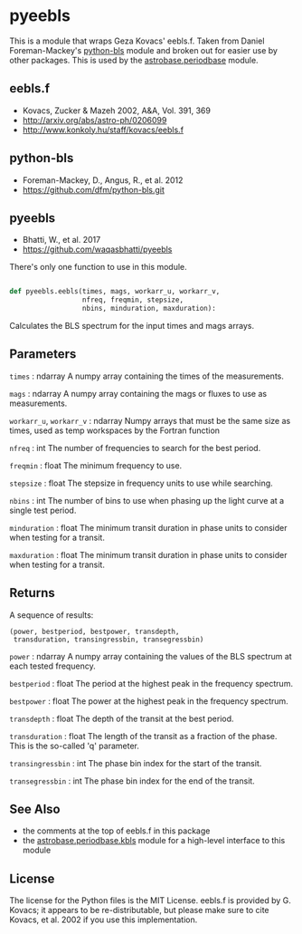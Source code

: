 # pyeebls

This is a module that wraps Geza Kovacs' eebls.f. Taken from Daniel
Foreman-Mackey's [python-bls](https://github.com/dfm/python-bls.git)
module and broken out for easier use by other packages. This is used by the
[astrobase.periodbase](https://github.com/waqasbhatti/astrobase/tree/master/astrobase/periodbase) module.

## eebls.f

- Kovacs, Zucker & Mazeh 2002, A&A, Vol. 391, 369
- http://arxiv.org/abs/astro-ph/0206099
- http://www.konkoly.hu/staff/kovacs/eebls.f

## python-bls

- Foreman-Mackey, D., Angus, R., et al. 2012
- https://github.com/dfm/python-bls.git

## pyeebls

- Bhatti, W., et al. 2017
- https://github.com/waqasbhatti/pyeebls

There's only one function to use in this module.

```python

def pyeebls.eebls(times, mags, workarr_u, workarr_v,
                  nfreq, freqmin, stepsize,
                  nbins, minduration, maxduration):
```
Calculates the BLS spectrum for the input times and mags arrays.

Parameters
----------

`times` : ndarray
        A numpy array containing the times of the measurements.

`mags` : ndarray
        A numpy array containing the mags or fluxes to use as measurements.

`workarr_u`, `workarr_v` : ndarray
        Numpy arrays that must be the same size as times, used as temp
        workspaces by the Fortran function

`nfreq` : int
        The number of frequencies to search for the best period.

`freqmin` : float
        The minimum frequency to use.

`stepsize` : float
        The stepsize in frequency units to use while searching.

`nbins` : int
        The number of bins to use when phasing up the light curve at a
        single test period.

`minduration` : float
        The minimum transit duration in phase units to consider when testing for
        a transit.

`maxduration` : float
        The minimum transit duration in phase units to consider when testing for
        a transit.


Returns
-------

A sequence of results:

```
(power, bestperiod, bestpower, transdepth,
 transduration, transingressbin, transegressbin)
```

`power` : ndarray
        A numpy array containing the values of the BLS spectrum at each tested
        frequency.

`bestperiod` : float
        The period at the highest peak in the frequency spectrum.

`bestpower` : float
        The power at the highest peak in the frequency spectrum.

`transdepth` : float
        The depth of the transit at the best period.

`transduration` : float
        The length of the transit as a fraction of the phase. This is the
        so-called 'q' parameter.

`transingressbin` : int
        The phase bin index for the start of the transit.

`transegressbin` : int
        The phase bin index for the end of the transit.


See Also
--------

- the comments at the top of eebls.f in this package
- the [astrobase.periodbase.kbls](https://github.com/waqasbhatti/astrobase/blob/master/astrobase/periodbase/kbls.py) module for a high-level interface to this module


## License

The license for the Python files is the MIT License. eebls.f is provided by
G. Kovacs; it appears to be re-distributable, but please make sure to cite
Kovacs, et al. 2002 if you use this implementation.
